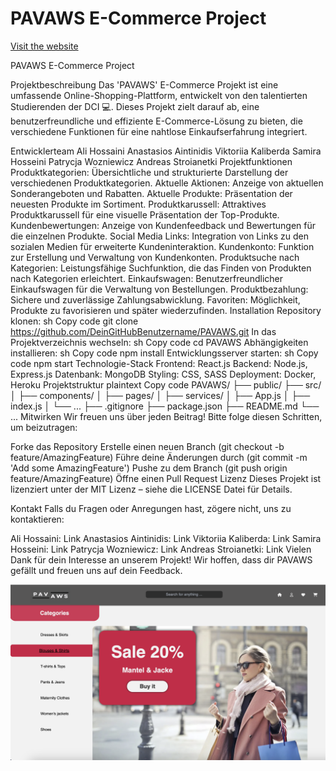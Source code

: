 # PAVAWS E-Commerce Project

[Visit the website](https://e-commerce-5oox3i43p-alis-projects-b528478b.vercel.app/)

PAVAWS E-Commerce Project

Projektbeschreibung
Das 'PAVAWS' E-Commerce Projekt ist eine umfassende Online-Shopping-Plattform, entwickelt von den talentierten Studierenden der DCI 💻. Dieses Projekt zielt darauf ab, eine benutzerfreundliche und effiziente E-Commerce-Lösung zu bieten, die verschiedene Funktionen für eine nahtlose Einkaufserfahrung integriert.

Entwicklerteam
Ali Hossaini
Anastasios Aintinidis
Viktoriia Kaliberda
Samira Hosseini
Patrycja Wozniewicz
Andreas Stroianetki
Projektfunktionen
Produktkategorien: Übersichtliche und strukturierte Darstellung der verschiedenen Produktkategorien.
Aktuelle Aktionen: Anzeige von aktuellen Sonderangeboten und Rabatten.
Aktuelle Produkte: Präsentation der neuesten Produkte im Sortiment.
Produktkarussell: Attraktives Produktkarussell für eine visuelle Präsentation der Top-Produkte.
Kundenbewertungen: Anzeige von Kundenfeedback und Bewertungen für die einzelnen Produkte.
Social Media Links: Integration von Links zu den sozialen Medien für erweiterte Kundeninteraktion.
Kundenkonto: Funktion zur Erstellung und Verwaltung von Kundenkonten.
Produktsuche nach Kategorien: Leistungsfähige Suchfunktion, die das Finden von Produkten nach Kategorien erleichtert.
Einkaufswagen: Benutzerfreundlicher Einkaufswagen für die Verwaltung von Bestellungen.
Produktbezahlung: Sichere und zuverlässige Zahlungsabwicklung.
Favoriten: Möglichkeit, Produkte zu favorisieren und später wiederzufinden.
Installation
Repository klonen:
sh
Copy code
git clone https://github.com/DeinGitHubBenutzername/PAVAWS.git
In das Projektverzeichnis wechseln:
sh
Copy code
cd PAVAWS
Abhängigkeiten installieren:
sh
Copy code
npm install
Entwicklungsserver starten:
sh
Copy code
npm start
Technologie-Stack
Frontend: React.js
Backend: Node.js, Express.js
Datenbank: MongoDB
Styling: CSS, SASS
Deployment: Docker, Heroku
Projektstruktur
plaintext
Copy code
PAVAWS/
├── public/
├── src/
│   ├── components/
│   ├── pages/
│   ├── services/
│   ├── App.js
│   ├── index.js
│   └── ...
├── .gitignore
├── package.json
├── README.md
└── ...
Mitwirken
Wir freuen uns über jeden Beitrag! Bitte folge diesen Schritten, um beizutragen:

Forke das Repository
Erstelle einen neuen Branch (git checkout -b feature/AmazingFeature)
Führe deine Änderungen durch (git commit -m 'Add some AmazingFeature')
Pushe zu dem Branch (git push origin feature/AmazingFeature)
Öffne einen Pull Request
Lizenz
Dieses Projekt ist lizenziert unter der MIT Lizenz – siehe die LICENSE Datei für Details.

Kontakt
Falls du Fragen oder Anregungen hast, zögere nicht, uns zu kontaktieren:

Ali Hossaini: Link
Anastasios Aintinidis: Link
Viktoriia Kaliberda: Link
Samira Hosseini: Link
Patrycja Wozniewicz: Link
Andreas Stroianetki: Link
Vielen Dank für dein Interesse an unserem Projekt! Wir hoffen, dass dir PAVAWS gefällt und freuen uns auf dein Feedback.

![start page ](./src/images/readme.png)
